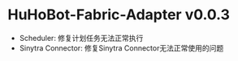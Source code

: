 # HuHoBot-Fabric-Adapter v0.0.3

- Scheduler: 修复计划任务无法正常执行
- Sinytra Connector: 修复Sinytra Connector无法正常使用的问题

